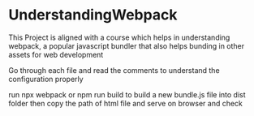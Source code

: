 # UnderstandingWebpack
This Project is aligned with a course which helps in understanding webpack, a popular javascript bundler that also helps bunding in other assets for web development




Go through each file and read the comments to understand the configuration properly

run npx webpack or npm run build to build a new bundle.js file into dist folder then copy the path of html file and serve on browser and check

